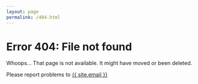 ```yaml
---
layout: page
permalink: /404.html
---
```

<h1> Error 404&#58; File not found</h1>
Whoops... That page is not available. It might have moved or been deleted.

Please report problems to <a href="mailto:{{ site.email }}&subject=Error%20404&body=Dear%20livethebeatband,%20there%20is%20a%20404%20error%20at:">{{ site.email }}</a>
